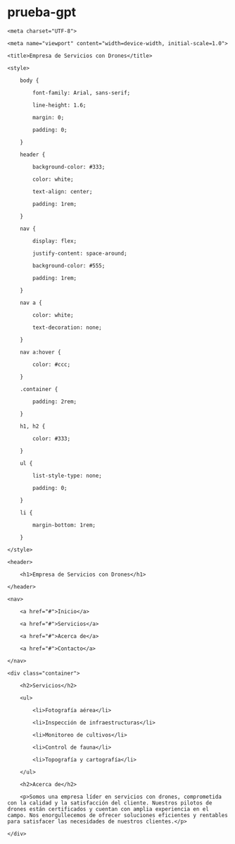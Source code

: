 # prueba-gpt<!DOCTYPE html>

<html lang="es">

<head>

    <meta charset="UTF-8">

    <meta name="viewport" content="width=device-width, initial-scale=1.0">

    <title>Empresa de Servicios con Drones</title>

    <style>

        body {

            font-family: Arial, sans-serif;

            line-height: 1.6;

            margin: 0;

            padding: 0;

        }

        header {

            background-color: #333;

            color: white;

            text-align: center;

            padding: 1rem;

        }

        nav {

            display: flex;

            justify-content: space-around;

            background-color: #555;

            padding: 1rem;

        }

        nav a {

            color: white;

            text-decoration: none;

        }

        nav a:hover {

            color: #ccc;

        }

        .container {

            padding: 2rem;

        }

        h1, h2 {

            color: #333;

        }

        ul {

            list-style-type: none;

            padding: 0;

        }

        li {

            margin-bottom: 1rem;

        }

    </style>

</head>

<body>

    <header>

        <h1>Empresa de Servicios con Drones</h1>

    </header>

    <nav>

        <a href="#">Inicio</a>

        <a href="#">Servicios</a>

        <a href="#">Acerca de</a>

        <a href="#">Contacto</a>

    </nav>

    <div class="container">

        <h2>Servicios</h2>

        <ul>

            <li>Fotografía aérea</li>

            <li>Inspección de infraestructuras</li>

            <li>Monitoreo de cultivos</li>

            <li>Control de fauna</li>

            <li>Topografía y cartografía</li>

        </ul>

        <h2>Acerca de</h2>

        <p>Somos una empresa líder en servicios con drones, comprometida con la calidad y la satisfacción del cliente. Nuestros pilotos de drones están certificados y cuentan con amplia experiencia en el campo. Nos enorgullecemos de ofrecer soluciones eficientes y rentables para satisfacer las necesidades de nuestros clientes.</p>

    </div>

</body>

</html>
